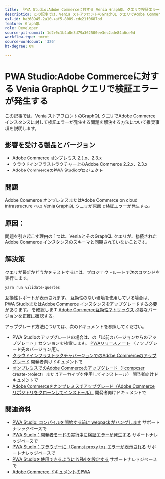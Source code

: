 ```yaml
---
title: 「PWA Studio:Adobe Commerceに対する Venia GraphQL クエリで検証エラーが発生する」
description: この記事では、Venia ストアフロントのGraphQL クエリでAdobe Commerce インスタンスに対して検証エラーが発生する問題を解決する方法について推奨事項を説明します。
exl-id: ba268945-2a10-4af5-8089-cde21f0687bd
feature: GraphQL
role: Developer
source-git-commit: 1d2e0c1b4a8e3d79a362500ee3ec7bde84a6ce0d
workflow-type: tm+mt
source-wordcount: '326'
ht-degree: 0%

---
```


# PWA Studio:Adobe Commerceに対する Venia GraphQL クエリで検証エラーが発生する

この記事では、Venia ストアフロントのGraphQL クエリでAdobe Commerce インスタンスに対して検証エラーが発生する問題を解決する方法について推奨事項を説明します。

## 影響を受ける製品とバージョン

* Adobe Commerce オンプレミス 2.2.x、2.3.x
* クラウドインフラストラクチャー上のAdobe Commerce 2.2.x、2.3.x
* Adobe CommerceのPWA Studioプロジェクト

## 問題

Adobe Commerce オンプレミスまたはAdobe Commerce on cloud infrastructure への Venia GraphQL クエリが原因で検証エラーが発生する。

## 原因：

問題を引き起こす理由の 1 つは、Venia とそのGraphQL クエリが、接続されたAdobe Commerce インスタンスのスキーマと同期されていないことです。

## 解決策

クエリが最新かどうかをテストするには、プロジェクトルートで次のコマンドを実行します。

```bash
yarn run validate-queries
```

互換性レポートが表示されます。 互換性のない環境を使用している場合は、PWA StudioまたはAdobe Commerce インスタンスをアップグレードする必要があります。 を確認します [Adobe Commerce互換性マトリックス](https://developer.adobe.com/commerce/pwa-studio/integrations/adobe-commerce/version-compatibility/) 必要なバージョンを正確に確認する。

アップグレード方法については、次のドキュメントを参照してください。

* PWA Studioのアップグレードの場合は、の「以前のバージョンからのアップグレード」セクションを検索します。 [PWAリリースノート](https://github.com/magento/pwa-studio/releases/) （アップグレード先のバージョン用）。
* [クラウドインフラストラクチャバージョンでのAdobe Commerceのアップグレード](https://devdocs.magento.com/cloud/project/project-upgrade.html) 開発者向けドキュメントで
* [オンプレミスでのAdobe Commerceのアップグレード（「composer create-project」またはアーカイブを使用してインストール）](https://devdocs.magento.com/guides/v2.3/comp-mgr/cli/cli-upgrade.html) 開発者向けドキュメントで
* [Adobe Commerceをオンプレミスでアップグレード（Adobe Commerce リポジトリをクローンしてインストール）](https://devdocs.magento.com/guides/v2.3/install-gde/install/cli/dev_update-magento.html) 開発者向けドキュメントで

## 関連資料

* [PWA Studio: コンパイルを開始する前に webpack がハングします](/help/troubleshooting/miscellaneous/pwa-studio-webpack-hangs-before-beginning-compilation.md) サポートナレッジベースで
* [PWA Studio：開発者モードの実行中に検証エラーが発生する](/help/troubleshooting/miscellaneous/pwa-studio-validation-errors-when-running-developer-mode.md) サポートナレッジベースで
* [PWA Studio：ブラウザーに「Cannot proxy to」エラーが表示される](/help/troubleshooting/miscellaneous/pwa-studio-browser-displays-cannot-proxy-to-error.md) サポートナレッジベースで
* [PWA Studioを使用できるように NPM を設定する](/help/how-to/general/configure-npm-to-be-able-to-use-pwa-studio.md) サポートナレッジベースで
* [Adobe Commerce ドキュメントのPWA](https://magento.github.io/pwa-studio/)
